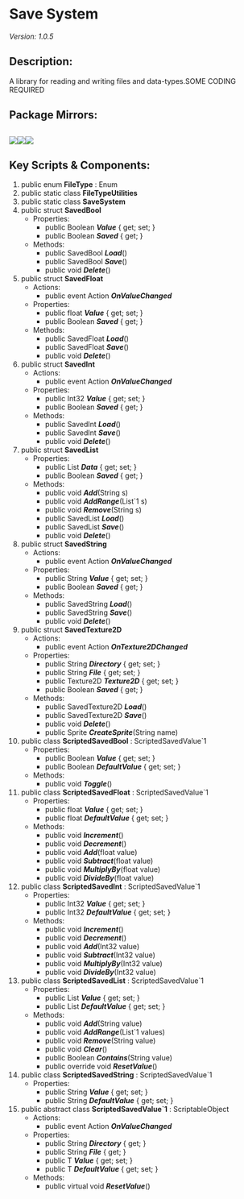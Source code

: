 # Save System
*Version: 1.0.5*
## Description: 
A library for reading and writing files and data-types.SOME CODING REQUIRED
## Package Mirrors: 
[<img src='https://img.itch.zone/aW1nLzEzNzQ2ODkyLnBuZw==/original/Fq0ORM.png'>](https://www.npmjs.com/package/com.iron-mountain.save-system)[<img src='https://img.itch.zone/aW1nLzEzNzQ2ODg3LnBuZw==/original/npRUfq.png'>](https://github.com/Iron-Mountain-Software/save-system)[<img src='https://img.itch.zone/aW1nLzEzNzQ2ODk4LnBuZw==/original/Rv4m96.png'>](https://iron-mountain.itch.io/save-system)
---
## Key Scripts & Components: 
1. public enum **FileType** : Enum
1. public static class **FileTypeUtilities**
1. public static class **SaveSystem**
1. public struct **SavedBool**
   * Properties: 
      * public Boolean ***Value***  { get; set; }
      * public Boolean ***Saved***  { get; }
   * Methods: 
      * public SavedBool ***Load***()
      * public SavedBool ***Save***()
      * public void ***Delete***()
1. public struct **SavedFloat**
   * Actions: 
      * public event Action ***OnValueChanged*** 
   * Properties: 
      * public float ***Value***  { get; set; }
      * public Boolean ***Saved***  { get; }
   * Methods: 
      * public SavedFloat ***Load***()
      * public SavedFloat ***Save***()
      * public void ***Delete***()
1. public struct **SavedInt**
   * Actions: 
      * public event Action ***OnValueChanged*** 
   * Properties: 
      * public Int32 ***Value***  { get; set; }
      * public Boolean ***Saved***  { get; }
   * Methods: 
      * public SavedInt ***Load***()
      * public SavedInt ***Save***()
      * public void ***Delete***()
1. public struct **SavedList**
   * Properties: 
      * public List<String> ***Data***  { get; set; }
      * public Boolean ***Saved***  { get; }
   * Methods: 
      * public void ***Add***(String s)
      * public void ***AddRange***(List`1 s)
      * public void ***Remove***(String s)
      * public SavedList ***Load***()
      * public SavedList ***Save***()
      * public void ***Delete***()
1. public struct **SavedString**
   * Actions: 
      * public event Action ***OnValueChanged*** 
   * Properties: 
      * public String ***Value***  { get; set; }
      * public Boolean ***Saved***  { get; }
   * Methods: 
      * public SavedString ***Load***()
      * public SavedString ***Save***()
      * public void ***Delete***()
1. public struct **SavedTexture2D**
   * Actions: 
      * public event Action ***OnTexture2DChanged*** 
   * Properties: 
      * public String ***Directory***  { get; set; }
      * public String ***File***  { get; set; }
      * public Texture2D ***Texture2D***  { get; set; }
      * public Boolean ***Saved***  { get; }
   * Methods: 
      * public SavedTexture2D ***Load***()
      * public SavedTexture2D ***Save***()
      * public void ***Delete***()
      * public Sprite ***CreateSprite***(String name)
1. public class **ScriptedSavedBool** : ScriptedSavedValue`1
   * Properties: 
      * public Boolean ***Value***  { get; set; }
      * public Boolean ***DefaultValue***  { get; set; }
   * Methods: 
      * public void ***Toggle***()
1. public class **ScriptedSavedFloat** : ScriptedSavedValue`1
   * Properties: 
      * public float ***Value***  { get; set; }
      * public float ***DefaultValue***  { get; set; }
   * Methods: 
      * public void ***Increment***()
      * public void ***Decrement***()
      * public void ***Add***(float value)
      * public void ***Subtract***(float value)
      * public void ***MultiplyBy***(float value)
      * public void ***DivideBy***(float value)
1. public class **ScriptedSavedInt** : ScriptedSavedValue`1
   * Properties: 
      * public Int32 ***Value***  { get; set; }
      * public Int32 ***DefaultValue***  { get; set; }
   * Methods: 
      * public void ***Increment***()
      * public void ***Decrement***()
      * public void ***Add***(Int32 value)
      * public void ***Subtract***(Int32 value)
      * public void ***MultiplyBy***(Int32 value)
      * public void ***DivideBy***(Int32 value)
1. public class **ScriptedSavedList** : ScriptedSavedValue`1
   * Properties: 
      * public List<String> ***Value***  { get; set; }
      * public List<String> ***DefaultValue***  { get; set; }
   * Methods: 
      * public void ***Add***(String value)
      * public void ***AddRange***(List`1 values)
      * public void ***Remove***(String value)
      * public void ***Clear***()
      * public Boolean ***Contains***(String value)
      * public override void ***ResetValue***()
1. public class **ScriptedSavedString** : ScriptedSavedValue`1
   * Properties: 
      * public String ***Value***  { get; set; }
      * public String ***DefaultValue***  { get; set; }
1. public abstract class **ScriptedSavedValue`1** : ScriptableObject
   * Actions: 
      * public event Action ***OnValueChanged*** 
   * Properties: 
      * public String ***Directory***  { get; }
      * public String ***File***  { get; }
      * public T ***Value***  { get; set; }
      * public T ***DefaultValue***  { get; set; }
   * Methods: 
      * public virtual void ***ResetValue***()
